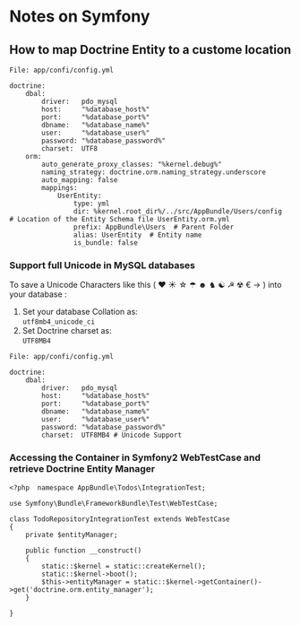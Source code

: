 # Notes on Symfony #

## How to map Doctrine Entity to a custome location  ##

``` 
File: app/confi/config.yml

doctrine:
    dbal:
        driver:   pdo_mysql
        host:     "%database_host%"
        port:     "%database_port%"
        dbname:   "%database_name%"
        user:     "%database_user%"
        password: "%database_password%"
        charset:  UTF8
    orm:
        auto_generate_proxy_classes: "%kernel.debug%"
        naming_strategy: doctrine.orm.naming_strategy.underscore
        auto_mapping: false
        mappings:
            UserEntity:
                type: yml
                dir: %kernel.root_dir%/../src/AppBundle/Users/config  # Location of the Entity Schema file UserEntity.orm.yml
                prefix: AppBundle\Users  # Parent Folder
                alias: UserEntity  # Entity name
                is_bundle: false
```
### Support full Unicode in MySQL databases ###

To save a Unicode Characters like this ( ❤ ☀ ☆ ☂ ☻ ♞ ☯ ☭ ☢ € → ) into your database :

1. Set your database Collation as:   
 ``` utf8mb4_unicode_ci ```    
2. Set Doctrine charset as:  
``` UTF8MB4 ```

```
File: app/confi/config.yml

doctrine:
    dbal:
        driver:   pdo_mysql
        host:     "%database_host%"
        port:     "%database_port%"
        dbname:   "%database_name%"
        user:     "%database_user%"
        password: "%database_password%"
        charset:  UTF8MB4 # Unicode Support
```

### Accessing the Container in Symfony2 WebTestCase and retrieve Doctrine Entity Manager ###
```
<?php  namespace AppBundle\Todos\IntegrationTest;

use Symfony\Bundle\FrameworkBundle\Test\WebTestCase;

class TodoRepositoryIntegrationTest extends WebTestCase
{
	private $entityManager;
	
	public function __construct()
	{
		static::$kernel = static::createKernel();
    	static::$kernel->boot();
		$this->entityManager = static::$kernel->getContainer()->get('doctrine.orm.entity_manager');
	}
	
}
```
